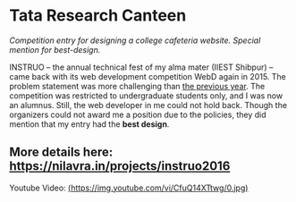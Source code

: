 # Tata Research Canteen
_Competition entry for designing a college cafeteria website. Special mention for best-design._

INSTRUO – the annual technical fest of my alma mater (IIEST Shibpur) – came back with its web development competition WebD again in 2015. The problem statement was more challenging than [the previous year](https://nilavra.in/projects/instruo2015). The competition was restricted to undergraduate students only, and I was now an alumnus. Still, the web developer in me could not hold back. Though the organizers could not award me a position due to the policies, they did mention that my entry had the **best design**.

## More details here: https://nilavra.in/projects/instruo2016

Youtube Video:
[(https://img.youtube.com/vi/CfuQ14XTtwg/0.jpg)](https://www.youtube.com/watch?v=CfuQ14XTtwg)




